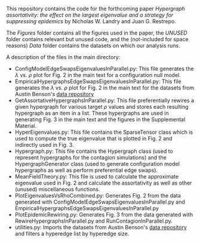 This repository contains the code for the forthcoming paper *Hypergraph assortativity: the effect on the largest eigenvalue and a strategy for suppressing epidemics* by Nicholas W. Landry and Juan G. Restrepo.

The *Figures* folder contains all the figures used in the paper, the *UNUSED* folder contains relevant but unused code, and the (not-included for space reasons) *Data* folder contains the datasets on which our analysis runs.

A description of the files in the main directory:
- ConfigModelEdgeSwapsEigenvaluesInParallel.py: This file generates the $\lambda$ vs. $\rho$ plot for Fig. 2 in the main text for a configuration null model.
- EmpiricalHypergraphsEdgeSwapsEigenvaluesInParallel.py: This file generates the $\lambda$ vs. $\rho$ plot for Fig. 2 in the main text for the datasets from Austin Benson's [data repository](https://www.cs.cornell.edu/~arb/data/)
- GetAssortativeHypergraphsInParallel.py: This file preferentially rewires a given hypergraph for various target $\rho$ values and stores each resulting hypergraph as an item in a list. These hypergraphs are used in generating Fig. 3 in the main text and the figures in the Supplemental Material.
- HyperEigenvalues.py: This file contains the SparseTensor class which is used to compute the true eigenvalue that is plotted in Fig. 2 and indirectly used in Fig. 3.
- Hypergraph.py: This file contains the Hypergraph class (used to represent hypergraphs for the contagion simulations) and the HypergraphGenerator class (used to generate configuration model hypergraphs as well as perform preferential edge swaps).
- MeanFieldTheory.py: This file is used to calculate the approximate eigenvalue used in Fig. 2 and calculate the assortativity as well as other (unused) miscellaneous functions.
- PlotEigenvaluesVsRhoCombined.py: Generates Fig. 2 from the data generated with ConfigModelEdgeSwapsEigenvaluesInParallel.py and EmpiricalHypergraphsEdgeSwapsEigenvaluesInParallel.py
- PlotEpidemicRewiring.py: Generates Fig. 3 from the data generated with RewireHypergraphsInParallel.py and RunContagionInParallel.py.
- utilities.py: Imports the datasets from Austin Benson's [data repository](https://www.cs.cornell.edu/~arb/data/) and filters a hyperedge list by hyperedge size.